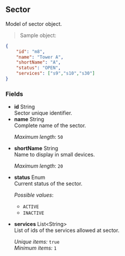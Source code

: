 
## Sector

Model of sector object.

> Sample object:

```json
{
    "id": "m8",
    "name": "Tower A",
    "shortName": "A",
    "status": "OPEN",
    "services": ["s9","s10","s30"]
}
```

### Fields

* **id** <span class="param-type">String</span> <br>Sector unique identifier.
* **name** <span class="param-type">String</span> <br>Complete name of the sector. <p>*Maximum length*: <code>50</code></p>
* **shortName** <span class="param-type">String</span> <br>Name to display in small devices. <p>*Maximum length*: <code>20</code></p>
* **status** <span class="param-type">Enum</span> <br>Current status of the sector. <p>*Possible values*: <ul><li><code>ACTIVE</code></li><li><code>INACTIVE</code></li></ul></p>
* **services** <span class="param-type">List\<String\></span> <br> List of ids of the services allowed at sector.<p>*Unique items:* <code>true</code><br>*Minimum items:* <code>1</code></p>
